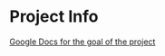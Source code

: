 # Project Info
[Google Docs for the goal of the project](https://drive.google.com/file/d/1VE9NlYmMYtjzOUcbSio-3cMAVdsJhVUD/view)